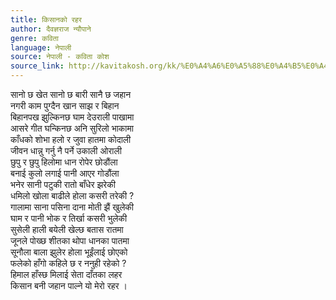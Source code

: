 ```yaml
---
title: किसानको रहर
author: दैवज्ञराज न्यौपाने
genre: कविता
language: नेपाली
source: नेपाली - कविता कोश
source_link: http://kavitakosh.org/kk/%E0%A4%A6%E0%A5%88%E0%A4%B5%E0%A4%9C%E0%A5%8D%E0%A4%9E%E0%A4%B0%E0%A4%BE%E0%A4%9C_%E0%A4%A8%E0%A5%8D%E0%A4%AF%E0%A5%8C%E0%A4%AA%E0%A4%BE%E0%A4%A8%E0%A5%87
---
```


सानो छ खेत सानो छ बारी सानै छ जहान  
नगरी काम पुग्दैन खान साझ र बिहान  
बिहानपख झुल्किनछ घाम देउराली पाखामा  
आसरे गीत घन्किनछ अनि सुरिलो भाकामा  
काँधको शोभा हलो र जुवा हातमा कोदाली  
जीवन धान्नु गर्नु नै पर्ने उकाली ओराली  
छुपु र छुपु हिलोमा धान रोपेर छोडौंला  
बनाई कुलो लगाई पानी आएर गोडौंला  
भनेर सानी पटुकी रातो बाँधेर झरेकी  
धमिलो खोला बाढीले होला कसरी तरेकी ?  
गालामा साना पसिना दाना मोती झैं खुलेकी  
घाम र पानी भोक र तिर्खा कसरी भुलेकी  
सुसेली हाली बयेली खेल्छ बतास रातमा  
जूनले पोख्छ शीतका थोपा धानका पातमा  
सूनौला बाला झुलेर होला भूईंलाई छोएको  
फलेको हाँगो कहिले छ र ननुही रहेको ?  
हिमाल हाँस्छ मिलाई सेता दाँतका लहर  
किसान बनी जहान पाल्ने यो मेरो रहर ।
